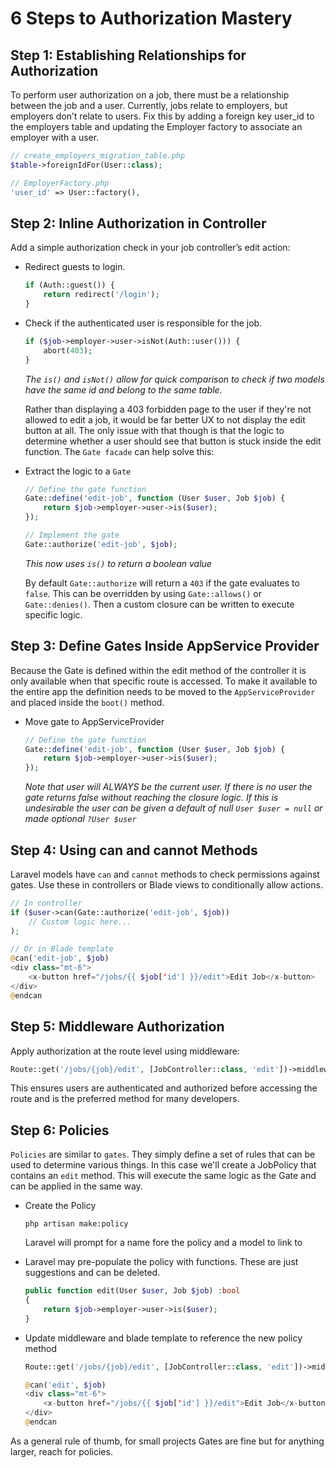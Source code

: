 # 6 Steps to Authorization Mastery

## Step 1: Establishing Relationships for Authorization
To perform user authorization on a job, there must be a relationship between the job and a user. Currently, jobs relate to employers, but employers don’t relate to users. Fix this by adding a foreign key user_id to the employers table and updating the Employer factory to associate an employer with a user.

```php
// create_employers_migration_table.php
$table->foreignIdFor(User::class);

// EmployerFactory.php
'user_id' => User::factory(),
```

## Step 2: Inline Authorization in Controller
Add a simple authorization check in your job controller’s edit action:

* Redirect guests to login.
    ```php
    if (Auth::guest()) {
        return redirect('/login');
    }
    ```

* Check if the authenticated user is responsible for the job.
    ```php
    if ($job->employer->user->isNot(Auth::user())) {
        abort(403);
    }
    ```
    *The `is()` and `isNot()` allow for quick comparison to check if two models have the same id and belong to the same table.*

    Rather than displaying a 403 forbidden page to the user if they're not allowed to edit a job, it would be far better UX to not display the edit button at all. The only issue with that though is that the logic to determine whether a user should see that button is stuck inside the edit function. The `Gate facade` can help solve this:

* Extract the logic to a `Gate`
    ```php
    // Define the gate function
    Gate::define('edit-job', function (User $user, Job $job) {
        return $job->employer->user->is($user);
    });

    // Implement the gate
    Gate::authorize('edit-job', $job);
    ```
    *This now uses `is()` to return a boolean value*

    By default `Gate::authorize` will return a `403` if the gate evaluates to `false`. This can be overridden by using `Gate::allows()` or `Gate::denies()`. Then a custom closure can be written to execute specific logic.

## Step 3: Define Gates Inside AppService Provider
Because the Gate is defined within the edit method of the controller it is only available when that specific route is accessed. To make it available to the entire app the definition needs to be moved to the `AppServiceProvider` and placed inside the `boot()` method.

* Move gate to AppServiceProvider
    ```php
    // Define the gate function
    Gate::define('edit-job', function (User $user, Job $job) {
        return $job->employer->user->is($user);
    });
    ```
    *Note that user will ALWAYS be the current user. If there is no user the gate returns false without reaching the closure logic. If this is undesirable the user can be given a default of null `User $user = null` or made optional `?User $user`*

## Step 4: Using can and cannot Methods
Laravel models have `can` and `cannot` methods to check permissions against gates. Use these in controllers or Blade views to conditionally allow actions.
```php
// In controller
if ($user->can(Gate::authorize('edit-job', $job))
    // Custom logic here...
);

// Or in Blade template
@can('edit-job', $job)
<div class="mt-6">
    <x-button href="/jobs/{{ $job['id'] }}/edit">Edit Job</x-button>
</div>
@endcan
```

## Step 5: Middleware Authorization
Apply authorization at the route level using middleware:

```php
Route::get('/jobs/{job}/edit', [JobController::class, 'edit'])->middleware('auth')->can('edit-job', 'job');
```
This ensures users are authenticated and authorized before accessing the route and is the preferred method for many developers.

## Step 6: Policies
`Policies` are similar to `gates`. They simply define a set of rules that can be used to determine various things. In this case we'll create a JobPolicy that contains an `edit` method. This will execute the same logic as the Gate and can be applied in the same way.

* Create the Policy
    ```
    php artisan make:policy
    ```
    Laravel will prompt for a name fore the policy and a model to link to

* Laravel may pre-populate the policy with functions. These are just suggestions and can be deleted.
    ```php
    public function edit(User $user, Job $job) :bool
    {
        return $job->employer->user->is($user);
    }
    ```

* Update middleware and blade template to reference the new policy method
    ```php
    Route::get('/jobs/{job}/edit', [JobController::class, 'edit'])->middlewar('auth')->can('edit', 'job');

    @can('edit', $job)
    <div class="mt-6">
        <x-button href="/jobs/{{ $job['id'] }}/edit">Edit Job</x-button>
    </div>
    @endcan
    ```

As a general rule of thumb, for small projects Gates are fine but for anything larger, reach for policies.
